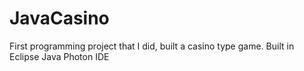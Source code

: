 # JavaCasino
First programming project that I did, built a casino type game. 
Built in Eclipse Java Photon IDE
